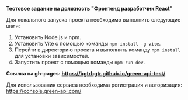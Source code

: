 **Тестовое задание на должность "Фронтенд разработчик React"**

Для локального запуска проекта необходимо выполнить следующие шаги:

1. Установить Node.js и npm.
2. Установить Vite с помощью команды `npm install -g vite`.
3. Перейти в директорию проекта и выполнить команду `npm install` для установки зависимостей.
4. Запустить проект с помощью команды `npm run dev`.

**Ссылка на gh-pages: https://bgtrbgtr.github.io/green-api-test/**

Для использования сервиса необходима регистрация и авторизация: https://console.green-api.com/
